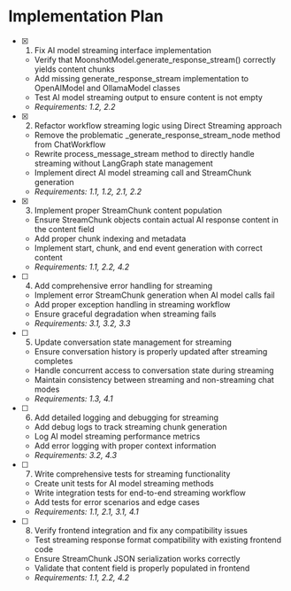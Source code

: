 # Implementation Plan

- [x] 1. Fix AI model streaming interface implementation





  - Verify that MoonshotModel.generate_response_stream() correctly yields content chunks
  - Add missing generate_response_stream implementation to OpenAIModel and OllamaModel classes
  - Test AI model streaming output to ensure content is not empty
  - _Requirements: 1.2, 2.2_

- [x] 2. Refactor workflow streaming logic using Direct Streaming approach






  - Remove the problematic _generate_response_stream_node method from ChatWorkflow
  - Rewrite process_message_stream method to directly handle streaming without LangGraph state management
  - Implement direct AI model streaming call and StreamChunk generation
  - _Requirements: 1.1, 1.2, 2.1, 2.2_

- [x] 3. Implement proper StreamChunk content population






  - Ensure StreamChunk objects contain actual AI response content in the content field
  - Add proper chunk indexing and metadata
  - Implement start, chunk, and end event generation with correct content
  - _Requirements: 1.1, 2.2, 4.2_

- [ ] 4. Add comprehensive error handling for streaming









  - Implement error StreamChunk generation when AI model calls fail
  - Add proper exception handling in streaming workflow
  - Ensure graceful degradation when streaming fails
  - _Requirements: 3.1, 3.2, 3.3_

- [ ] 5. Update conversation state management for streaming




  - Ensure conversation history is properly updated after streaming completes
  - Handle concurrent access to conversation state during streaming
  - Maintain consistency between streaming and non-streaming chat modes
  - _Requirements: 1.3, 4.1_

- [ ] 6. Add detailed logging and debugging for streaming
  - Add debug logs to track streaming chunk generation
  - Log AI model streaming performance metrics
  - Add error logging with proper context information
  - _Requirements: 3.2, 4.3_

- [ ] 7. Write comprehensive tests for streaming functionality
  - Create unit tests for AI model streaming methods
  - Write integration tests for end-to-end streaming workflow
  - Add tests for error scenarios and edge cases
  - _Requirements: 1.1, 2.1, 3.1, 4.1_

- [ ] 8. Verify frontend integration and fix any compatibility issues
  - Test streaming response format compatibility with existing frontend code
  - Ensure StreamChunk JSON serialization works correctly
  - Validate that content field is properly populated in frontend
  - _Requirements: 1.1, 2.2, 4.2_